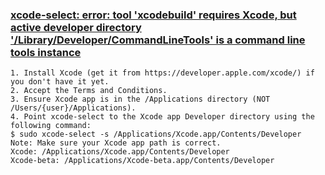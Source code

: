 ### [xcode-select: error: tool 'xcodebuild' requires Xcode, but active developer directory '/Library/Developer/CommandLineTools' is a command line tools instance](https://stackoverflow.com/questions/17980759/xcode-select-active-developer-directory-error/17980786.)

    1. Install Xcode (get it from https://developer.apple.com/xcode/) if you don't have it yet.
    2. Accept the Terms and Conditions.
    3. Ensure Xcode app is in the /Applications directory (NOT /Users/{user}/Applications).
    4. Point xcode-select to the Xcode app Developer directory using the following command:
    $ sudo xcode-select -s /Applications/Xcode.app/Contents/Developer
    Note: Make sure your Xcode app path is correct.
    Xcode: /Applications/Xcode.app/Contents/Developer
    Xcode-beta: /Applications/Xcode-beta.app/Contents/Developer

    
